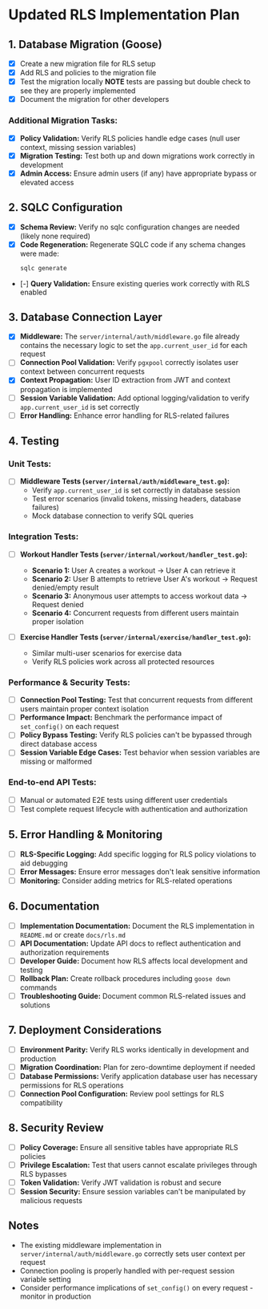 # Updated RLS Implementation Plan

## 1. Database Migration (Goose)

- [x] Create a new migration file for RLS setup
- [x] Add RLS and policies to the migration file
- [x] Test the migration locally **NOTE** tests are passing but double check to see they are properly implemented
- [x] Document the migration for other developers

### Additional Migration Tasks:

- [x] **Policy Validation:** Verify RLS policies handle edge cases (null user context, missing session variables)
- [x] **Migration Testing:** Test both up and down migrations work correctly in development
- [x] **Admin Access:** Ensure admin users (if any) have appropriate bypass or elevated access

## 2. SQLC Configuration

- [x] **Schema Review:** Verify no sqlc configuration changes are needed (likely none required)
- [x] **Code Regeneration:** Regenerate SQLC code if any schema changes were made:
  ```bash
  sqlc generate
  ```
- [-] **Query Validation:** Ensure existing queries work correctly with RLS enabled

## 3. Database Connection Layer

- [x] **Middleware:** The `server/internal/auth/middleware.go` file already contains the necessary logic to set the `app.current_user_id` for each request
- [ ] **Connection Pool Validation:** Verify `pgxpool` correctly isolates user context between concurrent requests
- [x] **Context Propagation:** User ID extraction from JWT and context propagation is implemented
- [ ] **Session Variable Validation:** Add optional logging/validation to verify `app.current_user_id` is set correctly
- [ ] **Error Handling:** Enhance error handling for RLS-related failures

## 4. Testing

### Unit Tests:

- [ ] **Middleware Tests (`server/internal/auth/middleware_test.go`):**
  - Verify `app.current_user_id` is set correctly in database session
  - Test error scenarios (invalid tokens, missing headers, database failures)
  - Mock database connection to verify SQL queries

### Integration Tests:

- [ ] **Workout Handler Tests (`server/internal/workout/handler_test.go`):**

  - **Scenario 1:** User A creates a workout → User A can retrieve it
  - **Scenario 2:** User B attempts to retrieve User A's workout → Request denied/empty result
  - **Scenario 3:** Anonymous user attempts to access workout data → Request denied
  - **Scenario 4:** Concurrent requests from different users maintain proper isolation

- [ ] **Exercise Handler Tests (`server/internal/exercise/handler_test.go`):**
  - Similar multi-user scenarios for exercise data
  - Verify RLS policies work across all protected resources

### Performance & Security Tests:

- [ ] **Connection Pool Testing:** Test that concurrent requests from different users maintain proper context isolation
- [ ] **Performance Impact:** Benchmark the performance impact of `set_config()` on each request
- [ ] **Policy Bypass Testing:** Verify RLS policies can't be bypassed through direct database access
- [ ] **Session Variable Edge Cases:** Test behavior when session variables are missing or malformed

### End-to-end API Tests:

- [ ] Manual or automated E2E tests using different user credentials
- [ ] Test complete request lifecycle with authentication and authorization

## 5. Error Handling & Monitoring

- [ ] **RLS-Specific Logging:** Add specific logging for RLS policy violations to aid debugging
- [ ] **Error Messages:** Ensure error messages don't leak sensitive information
- [ ] **Monitoring:** Consider adding metrics for RLS-related operations

## 6. Documentation

- [ ] **Implementation Documentation:** Document the RLS implementation in `README.md` or create `docs/rls.md`
- [ ] **API Documentation:** Update API docs to reflect authentication and authorization requirements
- [ ] **Developer Guide:** Document how RLS affects local development and testing
- [ ] **Rollback Plan:** Create rollback procedures including `goose down` commands
- [ ] **Troubleshooting Guide:** Document common RLS-related issues and solutions

## 7. Deployment Considerations

- [ ] **Environment Parity:** Verify RLS works identically in development and production
- [ ] **Migration Coordination:** Plan for zero-downtime deployment if needed
- [ ] **Database Permissions:** Verify application database user has necessary permissions for RLS operations
- [ ] **Connection Pool Configuration:** Review pool settings for RLS compatibility

## 8. Security Review

- [ ] **Policy Coverage:** Ensure all sensitive tables have appropriate RLS policies
- [ ] **Privilege Escalation:** Test that users cannot escalate privileges through RLS bypasses
- [ ] **Token Validation:** Verify JWT validation is robust and secure
- [ ] **Session Security:** Ensure session variables can't be manipulated by malicious requests

## Notes

- The existing middleware implementation in `server/internal/auth/middleware.go` correctly sets user context per request
- Connection pooling is properly handled with per-request session variable setting
- Consider performance implications of `set_config()` on every request - monitor in production
